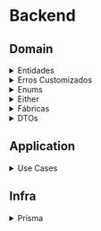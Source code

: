 # Backend

## Domain

<details>
<summary>Entidades</summary>

### Descrição
Entidades são classes que representam os objetos fundamentais do domínio do sistema. Elas encapsulam as propriedades e comportamentos dos objetos do mundo real que elas representam. Cada entidade possui atributos que definem suas características e métodos que definem seu comportamento. As entidades são essenciais para garantir que a lógica de negócios seja aplicada de maneira consistente e que os dados sejam manipulados de forma segura e válida.

### Tarefas
1. **Criar Entidades**
   - Implementar as classes que representam as entidades do domínio.
   - Definir propriedades privadas para cada entidade.
   - Criar construtores para inicializar as propriedades das entidades.
   - Implementar getters e setters com validações apropriadas.

2. **Testar Entidades**
   - Escrever testes usando Jest para garantir o comportamento correto das entidades.
   - Cobrir casos de sucesso e falha nas validações.
   - Verificar a integridade dos dados nas propriedades das entidades.
   - Assegurar que os métodos funcionam conforme o esperado.

</details>

<details>
<summary>Erros Customizados</summary>

### Descrição
As classes de erro customizadas são utilizadas para representar diferentes tipos de erros específicos do domínio da aplicação. Elas estendem a classe Error e são projetadas para fornecer informações claras e úteis sobre o erro que ocorreu, facilitando a depuração e o tratamento de exceções.

### Tarefas
1. **Criar Classes de Erro Customizadas**
   - Implementar classes de erro personalizadas para diferentes tipos de exceções no domínio da aplicação.
   - Definir propriedades adicionais, como códigos de erro ou mensagens específicas.
   - Garantir que as classes de erro forneçam informações relevantes para facilitar o diagnóstico e a resolução de problemas.

</details>

<details>
<summary>Enums</summary>

### Descrição
Enums (ou enumerations) são tipos especiais que permitem a definição de um conjunto de constantes com nomes, facilitando o uso e a manutenção de valores constantes no código. Eles são úteis para representar um conjunto fixo de valores relacionados e são amplamente utilizados para melhorar a legibilidade e a segurança do tipo no código.

### Tarefas
1. **Criar Enums para Mensagens de Validação**
   - Definir enums para centralizar mensagens de validação utilizadas em entidades.
   - Utilizar essas mensagens de validação nas classes de entidades para garantir consistência.

2. **Integrar Enums no Código Existente**
   - Refatorar classes e testes existentes para utilizar enums em vez de strings literais.
   - Garantir que todos os casos de uso relevantes estejam utilizando os enums apropriados.

</details>

<details>
<summary>Either</summary>

### Descrição
A classe `Either` é uma construção de programação funcional que representa um valor com dois possíveis tipos: um "Left" e um "Right". O `Left` é geralmente usado para representar um erro ou um caso inválido, enquanto o `Right` representa um valor correto ou sucesso. Isso permite a modelagem de operações que podem falhar sem recorrer a exceções.

### Tarefas
1. **Implementar Classes Either**
   - Implementar as classes `Left` e `Right` para representar os dois lados de um tipo `Either`.
   - Garantir que ambas as classes possuam métodos para verificar se são `Left` ou `Right`.

2. **Testar Implementações de Either**
   - Escrever testes usando Jest para garantir o comportamento correto das classes `Left` e `Right`.
   - Cobrir casos de sucesso e erro, assegurando que os métodos de verificação funcionem corretamente.
   - Verificar a integridade dos dados armazenados nas instâncias de `Left` e `Right`.

3. **Atualizar Entidades**
   - Remover a utilização de exceções (`throw`) nas classes de entidades.
   - Utilizar a classe `Either` para representar casos de sucesso e erro de forma mais expressiva.
   - Adaptar os testes das entidades para refletir as mudanças e garantir que os casos de uso estejam cobertos.

</details>

<details>
<summary>Fábricas</summary>

### Descrição
As fábricas são classes responsáveis pela criação de instâncias de outras classes, encapsulando a lógica de construção e validação dos objetos. Elas permitem a centralização da lógica de criação, simplificando o código que utiliza essas instâncias e garantindo que todas as validações necessárias sejam realizadas antes da instância ser utilizada.

### Tarefas
1. **Criar Classes de Fábrica**
   - Implementar classes de fábrica para criar instâncias de entidades do domínio.
   - Definir métodos estáticos para criar e validar entidades.
   - Garantir que as fábricas retornem instâncias válidas ou erros de validação.

2. **Testar Fábricas**
   - Escrever testes usando Jest para garantir o comportamento correto das fábricas.
   - Cobrir casos de sucesso e falha nas validações.
   - Verificar que as instâncias criadas pelas fábricas são válidas e consistentes.

</details>

<details>
<summary>DTOs</summary>

### Descrição
Data Transfer Objects (DTOs) são objetos utilizados para transportar dados entre diferentes camadas da aplicação. Eles são especialmente úteis para encapsular e validar dados recebidos ou enviados pela API, garantindo que a estrutura dos dados seja consistente e segura.

### Tarefas
1. **Criar DTOs para Atualização**
   - Implementar classes DTO para a atualização das entidades.
   - Definir propriedades opcionais para permitir atualizações parciais.
   - Garantir que as DTOs sejam usadas para validar os dados de entrada ao atualizar uma entidade.

2. **Criar DTOs para Leitura**
   - Implementar classes DTO para leitura das entidades.
   - Excluir campos sensíveis, como senhas, que não devem ser expostos ao cliente.
   - Garantir que as DTOs representem fielmente os dados das entidades sem expor informações desnecessárias.

</details>

## Application


<details>
<summary>Use Cases</summary>

### Descrição
Os casos de uso (use cases) são responsáveis por orquestrar a lógica de negócios específica de cada funcionalidade da aplicação. Eles representam as operações que podem ser realizadas no sistema e servem como uma camada intermediária entre os controladores e as entidades, garantindo que a lógica de negócios seja aplicada de maneira consistente.

### Tarefas
1. **Criar Casos de Uso**
   - Implementar classes que representam os casos de uso do domínio.
   - Definir métodos específicos para cada operação de negócio, como criação, leitura, atualização e exclusão de entidades.
   - Garantir que as validações e regras de negócios sejam aplicadas de forma consistente.

2. **Testar Casos de Uso**
   - Escrever testes usando Jest para garantir o comportamento correto dos casos de uso.
   - Cobrir casos de sucesso e falha nas operações.
   - Verificar que os métodos dos casos de uso interagem corretamente com os repositórios e entidades.

3. **Integrar Casos de Uso com Controladores**
   - Adaptar os controladores da aplicação para utilizar os casos de uso.
   - Garantir que as respostas aos clientes sejam adequadas e contenham as informações necessárias.
   - Manter a separação de responsabilidades, deixando os casos de uso responsáveis pela lógica de negócios e os controladores responsáveis pela interface com o cliente.

</details>

## Infra

<details>
<summary>Prisma</summary>

### Descrição
O Prisma é um ORM (Object-Relational Mapping) moderno que facilita a interação com bancos de dados em aplicações Node.js e TypeScript. Ele permite definir o modelo de dados utilizando um esquema declarativo, gerando consultas SQL otimizadas e abstraindo as operações comuns de CRUD (Create, Read, Update, Delete).

### Tarefas
1. **Configurar Prisma**
   - Instalar o Prisma CLI e configurar o arquivo de esquema (`schema.prisma`) com as tabelas necessárias.
   - Definir os modelos de dados para as entidades do domínio no arquivo de esquema.
   - Executar as migrações para criar as tabelas no banco de dados.

2. **Criar Repositórios**
   - Implementar classes de repositório para cada entidade, utilizando o Prisma Client para interagir com o banco de dados.
   - Definir métodos para operações de CRUD e outras consultas específicas.
   - Garantir que os métodos de repositório sejam testados adequadamente.

</details>



